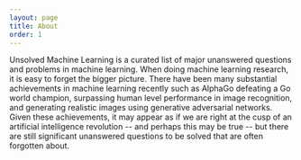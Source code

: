 ```yaml
---
layout: page
title: About
order: 1
---
```


Unsolved Machine Learning is a curated list of major unanswered questions and problems in machine learning. When doing machine learning research, it is easy to forget the bigger picture. There have been many substantial achievements in machine learning recently such as AlphaGo defeating a Go world champion, surpassing human level performance in image recognition, and generating realistic images using generative adversarial networks. Given these achievements, it may appear as if we are right at the cusp of an artificial intelligence revolution -- and perhaps this may be true -- but there are still significant unanswered questions to be solved that are often forgotten about.